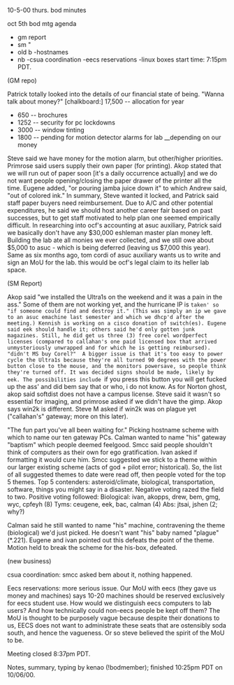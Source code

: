 10-5-00 thurs. bod minutes

oct 5th bod mtg agenda
- gm report
- sm "
- old b
  -hostnames
- nb
  -csua coordination
  -eecs reservations
  -linux boxes
start time: 7:15pm PDT.

(GM repo)

Patrick totally looked into the details of our
financial state of being. "Wanna talk about money?"
[chalkboard:] 
17,500 -- allocation for year
-	650 -- brochures
-	1252 -- security for pc lockdowns
-	3000 -- window tinting
-	1800 -- pending for motion detector alarms for lab
        \__depending on our money

Steve said we have money for the motion alarm, but
other/higher priorities. Primrose said users supply
their own paper (for printing). Akop stated that we
will run out of paper soon [it's a daily occurrence
actually] and we do not want people opening/closing
the paper drawer of the printer all the time. Eugene
added, "or pouring jamba juice down it" to which
Andrew said, "out of colored ink." In summary, Steve
wanted it locked, and Patrick said staff paper buyers
need reimbursement. Due to A/C and other potential
expenditures, he said we should host another career
fair based on past successes, but to get staff
motivated to help plan one seemed empirically
difficult. 
In researching into ocf's accounting at asuc
auxiliary, Patrick said we basically don't have any
$30,000 eshleman master plan money left. Building the
lab ate all monies we ever collected, and we still owe
about $5,000 to asuc - which is being deferred
(leaving us $7,000 this year). Same as six months ago,
tom cordi of asuc auxiliary wants us to write and sign
an MoU for the lab. this would be ocf's legal claim to
its heller lab space. 

(SM Report)

Akop said "we installed the Ultra1s on the weekend and
it was a pain in the ass." Some of them are not
working yet, and the hurricane IP is `taken' so "if
someone could find and destroy it." (This was simply
an ip we gave to an asuc emachine last semester and
which we dhcp'd after the meeting.) Kennish is working
on a cisco donation of switch(es). Eugene said eek
should handle it; others said he'd only gotten junk
magazines. Still, he did get us three (3) free corel
wordperfect licenses (compared to callahan's one paid
licensed box that arrived unmysteriously unwrapped and
for which he is getting reimbursed). "didn't MS buy
Corel?" 
A bigger issue is that it's too easy to power cycle
the Ultra1s because they're all turned 90 degrees with
the power button close to the mouse, and the monitors
powersave, so people think they're turned off. It was
decided signs should be made, likely by eek. The
possibilities include `if you press this button you
will get fucked up the ass' and did bem say that or
who, i do not know. 
As for Norton ghost, akop said softdist does not have
a campus license. Steve said it wasn't so essential
for imaging, and primrose asked if we didn't have the
gimp. Akop says win2k is different. Steve M asked if
win2k was on plague yet ("callahan's" gateway; more on
this later). 

"The fun part you've all been waiting for."
Picking hostname scheme with which to name our ten
gateway PCs. Calman wanted to name "his" gateway
"baptism" which people deemed feelgood. Smcc said
people shouldn't think of computers as their own for
ego gratification. Ivan asked if formatting it would
cure him. 
Smcc suggested we stick to a theme within our larger
existing scheme (acts of god + pilot error;
historical). So, the list of all suggested themes to
date were read off, then people voted for the top 5
themes. Top 5 contenders: asteroid/climate,
biological, transportation, software, things you might
say in a disaster. Negative voting razed the field to
two. Positive voting followed:
Biological: ivan, akopps, drew, bem, gmg, wyc, cpfeyh
(8)
Tyms: ceugene, eek, bac, calman (4)
Abs: jtsai, jshen (2; why?)

Calman said he still wanted to name "his" machine,
contravening the theme (biological) we'd just picked.
He doesn't want "his" baby named "plague" (*.221).
Eugene and ivan pointed out this defeats the point of
the theme. Motion held to break the scheme for the
his-box, defeated. 

(new business)

csua coordination: smcc asked bem about it, nothing
happened.

Eecs reservations: more serious issue. 
Our MoU with eecs (they gave us money and machines)
says 10-20 machines should be reserved exclusively for
eecs student use. How would we distinguish eecs
computers to lab users? And how technically could
non-eecs people be kept off them? The MoU is thought
to be purposely vague because despite their donations
to us, EECS does not want to administrate these seats
that are ostensibly soda south, and hence the
vagueness. Or so steve believed the spirit of the MoU
to be. 

Meeting closed 8:37pm PDT.

Notes, summary, typing by kenao (!bodmember); finished
10:25pm PDT on 10/06/00. 
